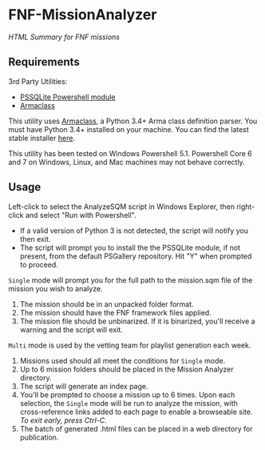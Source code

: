 # FNF-MissionAnalyzer
*HTML Summary for FNF missions*

## Requirements

3rd Party Utilities:
* [PSSQLite Powershell module](https://github.com/RamblingCookieMonster/PSSQLite)
* [Armaclass](https://github.com/overfl0/Armaclass)


This utility uses [Armaclass](https://github.com/overfl0/Armaclass), a Python 3.4+ Arma class definition parser. You must have Python 3.4+ installed on your machine. You can find the latest stable installer [here](https://www.python.org/downloads/).

This utility has been tested on Windows Powershell 5.1. Powershell Core 6 and 7 on Windows, Linux, and Mac machines may not behave correctly.

## Usage

Left-click to select the AnalyzeSQM script in Windows Explorer, then right-click and select "Run with Powershell".
* If a valid version of Python 3 is not detected, the script will notify you then exit.
* The script will prompt you to install the the PSSQLite module, if not present, from the default PSGallery repository. Hit "Y" when prompted to proceed.

`Single` mode will prompt you for the full path to the mission.sqm file of the mission you wish to analyze.
1. The mission should be in an unpacked folder format.
1. The mission should have the FNF framework files applied.
1. The mission file should be unbinarized. If it is binarized, you'll receive a warning and the script will exit.

`Multi` mode is used by the vetting team for playlist generation each week.
1. Missions used should all meet the conditions for `Single` mode.
1. Up to 6 mission folders should be placed in the Mission Analyzer directory.
1. The script will generate an index page.
1. You'll be prompted to choose a mission up to 6 times. Upon each selection, the `Single` mode will be run to analyze the mission, with cross-reference links added to each page to enable a browseable site. *To exit early, press Ctrl-C.*
1. The batch of generated .html files can be placed in a web directory for publication.